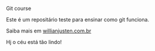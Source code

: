 Git course

Este é um repositário teste para ensinar como git funciona.

Saiba mais em [willianjusten.com.br](http://willianjusten.com.br)

Hj o céu está tão lindo!